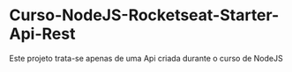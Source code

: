 # Curso-NodeJS-Rocketseat-Starter-Api-Rest
Este projeto trata-se apenas de uma Api criada durante o curso de NodeJS
